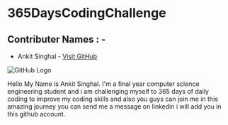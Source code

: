 # 365DaysCodingChallenge

## Contributer Names : -
- Ankit Singhal  - [Visit GitHub](https://github.com/realankitsinghal)

![GitHub Logo](https://github.com/realankitsinghal/365DaysChallenge/DSA.jpg)

Hello My Name is Ankit Singhal. I'm a final year computer science engineering student and i am challenging myself to 365 days of daily coding to improve my coding skills and also you guys can join me in this amazing journey you can send me a message on linkedin i will add you in this github account.
